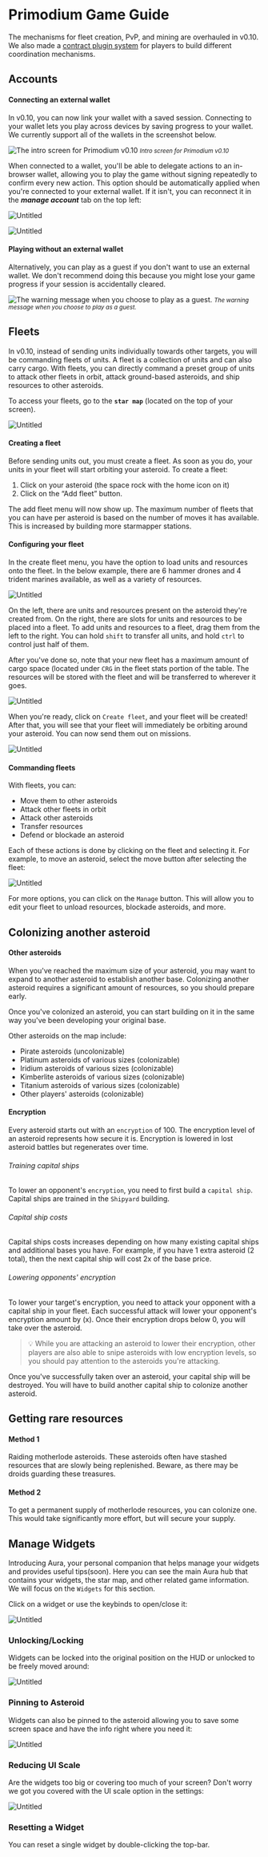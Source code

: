 # Primodium Game Guide

The mechanisms for fleet creation, PvP, and mining are overhauled in v0.10. We also made a [contract plugin system](./world-extension.mdx) for players to build different coordination mechanisms.

## Accounts

#### Connecting an external wallet

In v0.10, you can now link your wallet with a saved session. Connecting to your wallet lets you play across devices by saving progress to your wallet. We currently support all of the wallets in the screenshot below.

![The intro screen for Primodium v0.10 ](../public/game-guide/Untitled.png)
<small>_Intro screen for Primodium v0.10_</small>

When connected to a wallet, you'll be able to delegate actions to an in-browser wallet, allowing you to play the game without signing repeatedly to confirm every new action. This option should be automatically applied when you're connected to your external wallet. If it isn't, you can reconnect it in the **_manage account_** tab on the top left:

![Untitled](../public/game-guide/Untitled%201.png)

![Untitled](../public/game-guide/Untitled%202.png)

#### Playing without an external wallet

Alternatively, you can play as a guest if you don't want to use an external wallet. We don't recommend doing this because you might lose your game progress if your session is accidentally cleared.

![The warning message when you choose to play as a guest.](../public/game-guide/Untitled%203.png)
<small>_The warning message when you choose to play as a guest._</small>

## Fleets

In v0.10, instead of sending units individually towards other targets, you will be commanding fleets of units. A fleet is a collection of units and can also carry cargo. With fleets, you can directly command a preset group of units to attack other fleets in orbit, attack ground-based asteroids, and ship resources to other asteroids.

To access your fleets, go to the **`star map`** (located on the top of your screen).

![Untitled](../public/game-guide/Untitled%204.png)

#### Creating a fleet

Before sending units out, you must create a fleet. As soon as you do, your units in your fleet will start orbiting your asteroid. To create a fleet:

1. Click on your asteroid (the space rock with the home icon on it)
2. Click on the “Add fleet” button.

The add fleet menu will now show up. The maximum number of fleets that you can have per asteroid is based on the number of moves it has available. This is increased by building more starmapper stations.

#### Configuring your fleet

In the create fleet menu, you have the option to load units and resources onto the fleet. In the below example, there are 6 hammer drones and 4 trident marines available, as well as a variety of resources.

![Untitled](../public/game-guide/Untitled%205.png)

On the left, there are units and resources present on the asteroid they're created from. On the right, there are slots for units and resources to be placed into a fleet. To add units and resources to a fleet, drag them from the left to the right. You can hold `shift` to transfer all units, and hold `ctrl` to control just half of them.

After you've done so, note that your new fleet has a maximum amount of cargo space (located under `CRG` in the fleet stats portion of the table. The resources will be stored with the fleet and will be transferred to wherever it goes.

![Untitled](../public/game-guide/Untitled%206.png)

When you're ready, click on `Create fleet`, and your fleet will be created! After that, you will see that your fleet will immediately be orbiting around your asteroid. You can now send them out on missions.

![Untitled](../public/game-guide/Untitled%207.png)

#### Commanding fleets

With fleets, you can:

- Move them to other asteroids
- Attack other fleets in orbit
- Attack other asteroids
- Transfer resources
- Defend or blockade an asteroid

Each of these actions is done by clicking on the fleet and selecting it. For example, to move an asteroid, select the move button after selecting the fleet:

![Untitled](../public/game-guide/Untitled.gif)

For more options, you can click on the `Manage` button. This will allow you to edit your fleet to unload resources, blockade asteroids, and more.

## Colonizing another asteroid

#### Other asteroids

When you've reached the maximum size of your asteroid, you may want to expand to another asteroid to establish another base. Colonizing another asteroid requires a significant amount of resources, so you should prepare early.

Once you've colonized an asteroid, you can start building on it in the same way you've been developing your original base.

Other asteroids on the map include:

- Pirate asteroids (uncolonizable)
- Platinum asteroids of various sizes (colonizable)
- Iridium asteroids of various sizes (colonizable)
- Kimberlite asteroids of various sizes (colonizable)
- Titanium asteroids of various sizes (colonizable)
- Other players' asteroids (colonizable)

#### Encryption

Every asteroid starts out with an `encryption` of 100. The encryption level of an asteroid represents how secure it is. Encryption is lowered in lost asteroid battles but regenerates over time.

###### Training capital ships

To lower an opponent's `encryption`, you need to first build a `capital ship`. Capital ships are trained in the `Shipyard` building.

###### Capital ship costs

Capital ships costs increases depending on how many existing capital ships and additional bases you have. For example, if you have 1 extra asteroid (2 total), then the next capital ship will cost 2x of the base price.

###### Lowering opponents' encryption

To lower your target's encryption, you need to attack your opponent with a capital ship in your fleet. Each successful attack will lower your opponent's encryption amount by (x). Once their encryption drops below 0, you will take over the asteroid.

> 💡 While you are attacking an asteroid to lower their encryption, other players are also able to snipe asteroids with low encryption levels, so you should pay attention to the asteroids you're attacking.

Once you've successfully taken over an asteroid, your capital ship will be destroyed. You will have to build another capital ship to colonize another asteroid.

## Getting rare resources

#### Method 1

Raiding motherlode asteroids. These asteroids often have stashed resources that are slowly being replenished. Beware, as there may be droids guarding these treasures.

#### Method 2

To get a permanent supply of motherlode resources, you can colonize one. This would take significantly more effort, but will secure your supply.

## Manage Widgets

Introducing Aura, your personal companion that helps manage your widgets and provides useful tips(soon). Here you can see the main Aura hub that contains your widgets, the star map, and other related game information. We will focus on the `Widgets` for this section.

Click on a widget or use the keybinds to open/close it:

![Untitled](../public/game-guide/Aura.gif)

### Unlocking/Locking

Widgets can be locked into the original position on the HUD or unlocked to be freely moved around:

![Untitled](../public/game-guide/Lock.gif)

### Pinning to Asteroid

Widgets can also be pinned to the asteroid allowing you to save some screen space and have the info right where you need it:

![Untitled](../public/game-guide/Pin.gif)

### Reducing UI Scale

Are the widgets too big or covering too much of your screen? Don't worry we got you covered with the UI scale option in the settings:

![Untitled](../public/game-guide/Scale.gif)

### Resetting a Widget

You can reset a single widget by double-clicking the top-bar.
